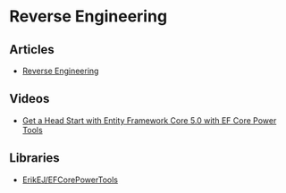 # Reverse Engineering

## Articles
- [Reverse Engineering](https://learn.microsoft.com/en-us/ef/core/managing-schemas/scaffolding/?tabs=dotnet-core-cli)

## Videos
- [Get a Head Start with Entity Framework Core 5.0 with EF Core Power Tools](https://youtu.be/uph-AGyOd8c)

## Libraries
- [ErikEJ/EFCorePowerTools](https://github.com/ErikEJ/EFCorePowerTools)